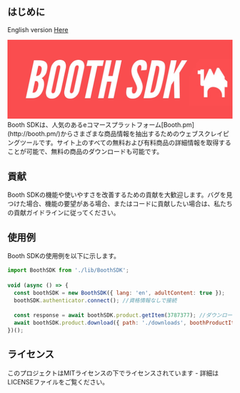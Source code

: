 ## **はじめに**
<p>English version <a href="readme-en.md">Here</a></p>
<img src="banner.jpg">
Booth SDKは、人気のあるeコマースプラットフォーム[Booth.pm](http://booth.pm/)からさまざまな商品情報を抽出するためのウェブスクレイピングツールです。サイト上のすべての無料および有料商品の詳細情報を取得することが可能で、無料の商品のダウンロードも可能です。

## **貢献**

Booth SDKの機能や使いやすさを改善するための貢献を大歓迎します。バグを見つけた場合、機能の要望がある場合、またはコードに貢献したい場合は、私たちの貢献ガイドラインに従ってください。

## **使用例**

Booth SDKの使用例を以下に示します。

```jsx
import BoothSDK from './lib/BoothSDK';

void (async () => {
  const boothSDK = new BoothSDK({ lang: 'en', adultContent: true });
  boothSDK.authenticator.connect(); //資格情報なしで接続

  const response = await boothSDK.product.getItem(3787377); //ダウンロードする商品のID
  await boothSDK.product.download({ path: './downloads', boothProductItem: response }); // ./downloadsに保存
})();

```

## **ライセンス**

このプロジェクトはMITライセンスの下でライセンスされています - 詳細はLICENSEファイルをご覧ください。
